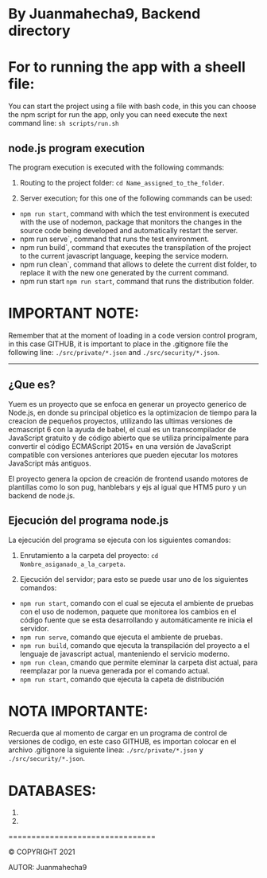 # By Juanmahecha9, Backend directory

# For to running the app with a sheell file:

You can start the project using a file with bash code, in this you can choose the npm script for run the app, only you can need execute the next command line: `sh scripts/run.sh`

## node.js program execution

The program execution is executed with the following commands:

1. Routing to the project folder: `cd Name_assigned_to_the_folder`.

2. Server execution; for this one of the following commands can be used:

- `npm run start`, command with which the test environment is executed with the use of nodemon, package that monitors the changes in the source code being developed and automatically restart the server.
- npm run serve`, command that runs the test environment.
- npm run build`, command that executes the transpilation of the project to the current javascript language, keeping the service modern.
- npm run clean`, command that allows to delete the current dist folder, to replace it with the new one generated by the current command.
- npm run start `npm run start`, command that runs the distribution folder.

# IMPORTANT NOTE:

Remember that at the moment of loading in a code version control program, in this case GITHUB, it is important to place in the .gitignore file the following line: `./src/private/*.json` and `./src/security/*.json`.

---

## ¿Que es?

Yuem es un proyecto que se enfoca en generar un proyecto generico de Node.js, en donde su principal objetico es la optimizacion de tiempo para la creacion de pequeños proyectos, utilizando las ultimas versiones de ecmascript 6 con la ayuda de babel, el cual es un transcompilador de JavaScript gratuito y de código abierto que se utiliza principalmente para convertir el código ECMAScript 2015+ en una versión de JavaScript compatible con versiones anteriores que pueden ejecutar los motores JavaScript más antiguos.

El proyecto genera la opcion de creación de frontend usando motores de plantillas como lo son pug, hanblebars y ejs al igual que HTM5 puro y un backend de node.js.

## Ejecución del programa node.js

La ejecución del programa se ejecuta con los siguientes comandos:

1. Enrutamiento a la carpeta del proyecto: `cd Nombre_asiganado_a_la_carpeta`.

2. Ejecución del servidor; para esto se puede usar uno de los siguientes comandos:

- `npm run start`, comando con el cual se ejecuta el ambiente de pruebas con el uso de nodemon, paquete que monitorea los cambios en el código fuente que se esta desarrollando y automáticamente re inicia el servidor.
- `npm run serve`, comando que ejecuta el ambiente de pruebas.
- `npm run build`, comando que ejecuta la transpilación del proyecto a el lenguaje de javascript actual, manteniendo el servicio moderno.
- `npm run clean`, cmando que permite eleminar la carpeta dist actual, para reemplazar por la nueva generada por el comando actual.
- `npm run start`, comando que ejecuta la capeta de distribución

# NOTA IMPORTANTE:

Recuerda que al momento de cargar en un programa de control de versiones de codigo, en este caso GITHUB, es importan colocar en el archivo .gitignore la siguiente linea: `./src/private/*.json` y `./src/security/*.json`.

# DATABASES: 
1. 
2. 

================================

© COPYRIGHT 2021

AUTOR: Juanmahecha9
